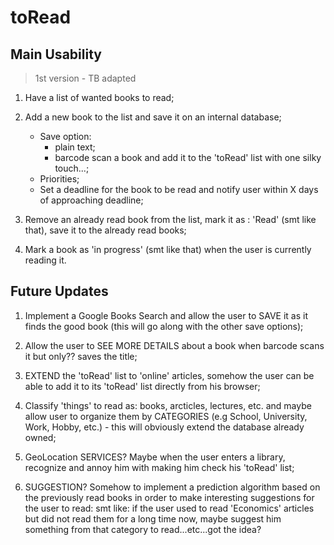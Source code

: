 toRead
======

Main Usability
--------------

> 1st version - TB adapted

 1. Have a list of wanted books to read;

 2. Add a new book to the list and save it on an internal database;
    * Save option:
      - plain text;
      - barcode scan a book and add it to the 'toRead' list with one
        silky touch...;
    * Priorities;
    * Set a deadline for the book to be read and notify user within X
      days of approaching deadline;

 3. Remove an already read book from the list, mark it as : 'Read'
 (smt like that), save it to the already read books;

4. Mark a book as 'in progress' (smt like that) when the user is
currently reading it.

Future Updates
--------------

 1. Implement a Google Books Search and allow the user to SAVE it as
 it finds the good book (this will go along with the other save
 options);

 2. Allow the user to SEE MORE DETAILS about a book when barcode scans
 it but only?? saves the title;

 3. EXTEND the 'toRead' list to 'online' articles, somehow the user
 can be able to add it to its 'toRead' list directly from his browser;

 4. Classify 'things' to read as: books, arcticles, lectures, etc. and
 maybe allow user to organize them by CATEGORIES (e.g School,
 University, Work, Hobby, etc.) - this will obviously extend the
 database already owned;

 5. GeoLocation SERVICES? Maybe when the user enters a library,
 recognize and annoy him with making him check his 'toRead' list;

 6. SUGGESTION? Somehow to implement a prediction algorithm based on
 the previously read books in order to make interesting suggestions
 for the user to read: smt like: if the user used to read 'Economics'
 articles but did not read them for a long time now, maybe suggest him
 something from that category to read...etc...got the idea?
